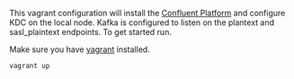 This vagrant configuration will install the [Confluent Platform](http://docs.confluent.io/2.0.0/installation.html) and 
configure KDC on the local node. Kafka is configured to listen on the plantext and sasl_plaintext endpoints. To get
started run.

Make sure you have [vagrant](https://www.vagrantup.com/) installed.

```bash
vagrant up
```